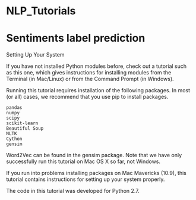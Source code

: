 # NLP_Tutorials
# Sentiments label prediction



Setting Up Your System

If you have not installed Python modules before, check out a tutorial such as this one, which gives instructions for installing modules from the Terminal (in Mac/Linux) or from the Command Prompt (in Windows).

Running this tutorial requires installation of the following packages. In most (or all) cases, we recommend that you use pip to install packages.

    pandas
    numpy
    scipy
    scikit-learn 
    Beautiful Soup
    NLTK
    Cython
    gensim

Word2Vec can be found in the gensim package. Note that we have only successfully run this tutorial on Mac OS X so far, not Windows.

If you run into problems installing packages on Mac Mavericks (10.9), this tutorial contains instructions for setting up your system properly.

The code in this tutorial was developed for Python 2.7.
